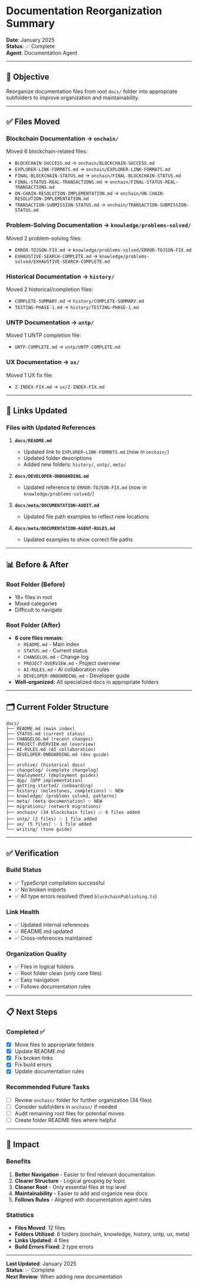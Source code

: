 # Documentation Reorganization Summary

**Date**: January 2025  
**Status**: ✅ Complete  
**Agent**: Documentation Agent

---

## 🎯 Objective

Reorganize documentation files from root `docs/` folder into appropriate subfolders to improve organization and maintainability.

---

## ✅ Files Moved

### Blockchain Documentation → `onchain/`

Moved 6 blockchain-related files:
- `BLOCKCHAIN-SUCCESS.md` → `onchain/BLOCKCHAIN-SUCCESS.md`
- `EXPLORER-LINK-FORMATS.md` → `onchain/EXPLORER-LINK-FORMATS.md`
- `FINAL-BLOCKCHAIN-STATUS.md` → `onchain/FINAL-BLOCKCHAIN-STATUS.md`
- `FINAL-STATUS-REAL-TRANSACTIONS.md` → `onchain/FINAL-STATUS-REAL-TRANSACTIONS.md`
- `ON-CHAIN-RESOLUTION-IMPLEMENTATION.md` → `onchain/ON-CHAIN-RESOLUTION-IMPLEMENTATION.md`
- `TRANSACTION-SUBMISSION-STATUS.md` → `onchain/TRANSACTION-SUBMISSION-STATUS.md`

### Problem-Solving Documentation → `knowledge/problems-solved/`

Moved 2 problem-solving files:
- `ERROR-TOJSON-FIX.md` → `knowledge/problems-solved/ERROR-TOJSON-FIX.md`
- `EXHAUSTIVE-SEARCH-COMPLETE.md` → `knowledge/problems-solved/EXHAUSTIVE-SEARCH-COMPLETE.md`

### Historical Documentation → `history/`

Moved 2 historical/completion files:
- `COMPLETE-SUMMARY.md` → `history/COMPLETE-SUMMARY.md`
- `TESTING-PHASE-1.md` → `history/TESTING-PHASE-1.md`

### UNTP Documentation → `untp/`

Moved 1 UNTP completion file:
- `UNTP-COMPLETE.md` → `untp/UNTP-COMPLETE.md`

### UX Documentation → `ux/`

Moved 1 UX fix file:
- `Z-INDEX-FIX.md` → `ux/Z-INDEX-FIX.md`

---

## 📝 Links Updated

### Files with Updated References

1. **`docs/README.md`**
   - Updated link to `EXPLORER-LINK-FORMATS.md` (now in `onchain/`)
   - Updated folder descriptions
   - Added new folders: `history/`, `untp/`, `meta/`

2. **`docs/DEVELOPER-ONBOARDING.md`**
   - Updated reference to `ERROR-TOJSON-FIX.md` (now in `knowledge/problems-solved/`)

3. **`docs/meta/DOCUMENTATION-AUDIT.md`**
   - Updated file path examples to reflect new locations

4. **`docs/meta/DOCUMENTATION-AGENT-RULES.md`**
   - Updated examples to show correct file paths

---

## 📊 Before & After

### Root Folder (Before)
- 18+ files in root
- Mixed categories
- Difficult to navigate

### Root Folder (After)
- **6 core files remain:**
  - `README.md` - Main index
  - `STATUS.md` - Current status
  - `CHANGELOG.md` - Change log
  - `PROJECT-OVERVIEW.md` - Project overview
  - `AI-RULES.md` - AI collaboration rules
  - `DEVELOPER-ONBOARDING.md` - Developer guide
- **Well-organized:** All specialized docs in appropriate folders

---

## 🗂️ Current Folder Structure

```
docs/
├── README.md (main index)
├── STATUS.md (current status)
├── CHANGELOG.md (recent changes)
├── PROJECT-OVERVIEW.md (overview)
├── AI-RULES.md (AI collaboration)
├── DEVELOPER-ONBOARDING.md (dev guide)
│
├── archive/ (historical docs)
├── changelog/ (complete changelog)
├── deployment/ (deployment guides)
├── dpp/ (DPP implementation)
├── getting-started/ (onboarding)
├── history/ (milestones, completions) ✨ NEW
├── knowledge/ (problems solved, patterns)
├── meta/ (meta documentation) ✨ NEW
├── migrations/ (network migrations)
├── onchain/ (34 blockchain files) 📈 6 files added
├── untp/ (2 files) ✨ 1 file added
├── ux/ (5 files) ✨ 1 file added
└── writing/ (tone guide)
```

---

## ✅ Verification

### Build Status
- ✅ TypeScript compilation successful
- ✅ No broken imports
- ✅ All type errors resolved (fixed `blockchainPublishing.ts`)

### Link Health
- ✅ Updated internal references
- ✅ README.md updated
- ✅ Cross-references maintained

### Organization Quality
- ✅ Files in logical folders
- ✅ Root folder clean (only core files)
- ✅ Easy navigation
- ✅ Follows documentation rules

---

## 📋 Next Steps

### Completed ✅
- [x] Move files to appropriate folders
- [x] Update README.md
- [x] Fix broken links
- [x] Fix build errors
- [x] Update documentation rules

### Recommended Future Tasks
- [ ] Review `onchain/` folder for further organization (34 files)
- [ ] Consider subfolders in `onchain/` if needed
- [ ] Audit remaining root files for potential moves
- [ ] Create folder README files where helpful

---

## 🎯 Impact

### Benefits
1. **Better Navigation** - Easier to find relevant documentation
2. **Clearer Structure** - Logical grouping by topic
3. **Cleaner Root** - Only essential files at top level
4. **Maintainability** - Easier to add and organize new docs
5. **Follows Rules** - Aligned with documentation agent rules

### Statistics
- **Files Moved**: 12 files
- **Folders Utilized**: 6 folders (onchain, knowledge, history, untp, ux, meta)
- **Links Updated**: 4 files
- **Build Errors Fixed**: 2 type errors

---

**Last Updated**: January 2025  
**Status**: ✅ Complete  
**Next Review**: When adding new documentation

